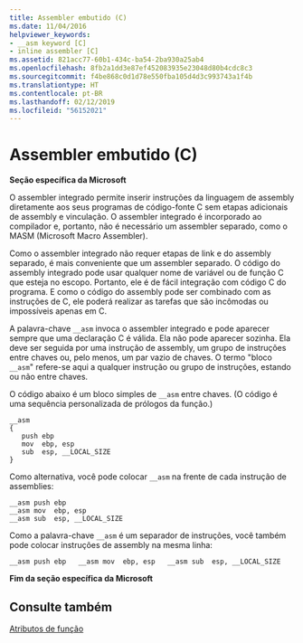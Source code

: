 ```yaml
---
title: Assembler embutido (C)
ms.date: 11/04/2016
helpviewer_keywords:
- __asm keyword [C]
- inline assembler [C]
ms.assetid: 821acc77-60b1-434c-ba54-2ba930a25ab4
ms.openlocfilehash: 8fb2a1dd3e87ef452083935e23048d80b4cdc8c3
ms.sourcegitcommit: f4be868c0d1d78e550fba105d4d3c993743a1f4b
ms.translationtype: HT
ms.contentlocale: pt-BR
ms.lasthandoff: 02/12/2019
ms.locfileid: "56152021"
---
```

# <a name="inline-assembler-c"></a>Assembler embutido (C)

**Seção específica da Microsoft**

O assembler integrado permite inserir instruções da linguagem de assembly diretamente aos seus programas de código-fonte C sem etapas adicionais de assembly e vinculação. O assembler integrado é incorporado ao compilador e, portanto, não é necessário um assembler separado, como o MASM (Microsoft Macro Assembler).

Como o assembler integrado não requer etapas de link e do assembly separado, é mais conveniente que um assembler separado. O código do assembly integrado pode usar qualquer nome de variável ou de função C que esteja no escopo. Portanto, ele é de fácil integração com código C do programa. E como o código do assembly pode ser combinado com as instruções de C, ele poderá realizar as tarefas que são incômodas ou impossíveis apenas em C.

A palavra-chave `__asm` invoca o assembler integrado e pode aparecer sempre que uma declaração C é válida. Ela não pode aparecer sozinha. Ela deve ser seguida por uma instrução de assembly, um grupo de instruções entre chaves ou, pelo menos, um par vazio de chaves. O termo "bloco `__asm`" refere-se aqui a qualquer instrução ou grupo de instruções, estando ou não entre chaves.

O código abaixo é um bloco simples de `__asm` entre chaves. (O código é uma sequência personalizada de prólogos da função.)

```
__asm
{
   push ebp
   mov  ebp, esp
   sub  esp, __LOCAL_SIZE
}
```

Como alternativa, você pode colocar `__asm` na frente de cada instrução de assemblies:

```
__asm push ebp
__asm mov  ebp, esp
__asm sub  esp, __LOCAL_SIZE
```

Como a palavra-chave `__asm` é um separador de instruções, você também pode colocar instruções de assembly na mesma linha:

```
__asm push ebp   __asm mov  ebp, esp   __asm sub  esp, __LOCAL_SIZE
```

**Fim da seção específica da Microsoft**

## <a name="see-also"></a>Consulte também

[Atributos de função](../c-language/function-attributes.md)
